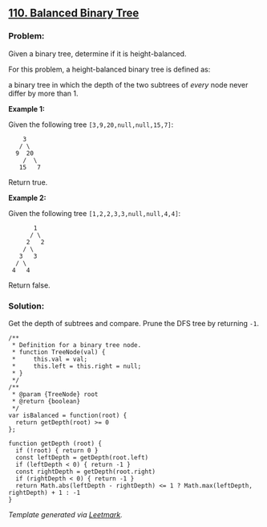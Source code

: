 ## [110. Balanced Binary Tree](https://leetcode.com/problems/balanced-binary-tree/description/)

### Problem:

Given a binary tree, determine if it is height-balanced.

For this problem, a height-balanced binary tree is defined as:

a binary tree in which the depth of the two subtrees of _every_ node never differ by more than 1.

**Example 1:**

Given the following tree `[3,9,20,null,null,15,7]`:

        3
       / \
      9  20
        /  \
       15   7

Return true.

**Example 2:**

Given the following tree `[1,2,2,3,3,null,null,4,4]`:

           1
          / \
         2   2
        / \
       3   3
      / \
     4   4

Return false.

### Solution:

Get the depth of subtrees and compare. Prune the DFS tree by returning `-1`.

    /**
     * Definition for a binary tree node.
     * function TreeNode(val) {
     *     this.val = val;
     *     this.left = this.right = null;
     * }
     */
    /**
     * @param {TreeNode} root
     * @return {boolean}
     */
    var isBalanced = function(root) {
      return getDepth(root) >= 0
    };

    function getDepth (root) {
      if (!root) { return 0 }
      const leftDepth = getDepth(root.left)
      if (leftDepth < 0) { return -1 }
      const rightDepth = getDepth(root.right)
      if (rightDepth < 0) { return -1 }
      return Math.abs(leftDepth - rightDepth) <= 1 ? Math.max(leftDepth, rightDepth) + 1 : -1
    }

_Template generated via [Leetmark](https://github.com/crimx/crx-leetmark)._
